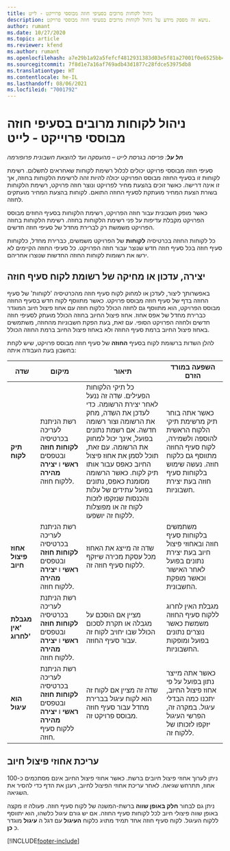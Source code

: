 ```yaml
---
title: ניהול לקוחות מרובים בסעיפי חוזה מבוססי פרוייקט - לייט
description: נושא זה מספק מידע על ניהול לקוחות מרובים בסעיפי חוזה מבוססי פרויקט.
author: rumant
ms.date: 10/27/2020
ms.topic: article
ms.reviewer: kfend
ms.author: rumant
ms.openlocfilehash: a7e29b1a92a5fefcf4812931383d03e5f81a27001f0e6525bb4eeb8dc93b18b9
ms.sourcegitcommit: 7f8d1e7a16af769adb43d1877c28fdce53975db8
ms.translationtype: HT
ms.contentlocale: he-IL
ms.lasthandoff: 08/06/2021
ms.locfileid: "7001792"
---
```

# <a name="manage-multiple-customers-on-project-based-contract-lines---lite"></a>ניהול לקוחות מרובים בסעיפי חוזה מבוססי פרוייקט - לייט

_**חל על**: פריסה בגרסת לייט – מהעסקה ועד להוצאת חשבונית פרופורמה_

סעיפי חוזה מבוססי פרויקט יכולים לכלול רשימת לקוחות שאחראים לתשלום. רשימת לקוחות זו בסעיף החוזה מבוסס הפרויקט יכולה להיות זהה לרשימת הלקוחות בחוזה, אך זו אינה דרישה. כאשר זוכים בהצעת מחיר לפרויקט ונוצר חוזה פרויקט, רשימת הלקוחות בשורת הצעת המחיר מועתקת לסעיף החוזה התואם. לקוחות בהצעת המחיר מועתקים לחוזה.

כאשר מופק חשבונית עבור חוזה הפרויקט, רשימת הלקוחות בסעיף החוזים מבוסס הפרויקט מקבלת עדיפות על פני רשימת הלקוחות בחוזה. רשימת הלקוחות בחוזה הפרויקט משמשת רק לברירת מחדל של סעיפי חוזה חדשים.

כל לקוחות החוזה בכרטיסיה **לקוחות** של הפרויקט משמשים, כברירת מחדל, כלקוחות סעיף חוזה בכל סעיף חוזה חדש שנוצר עבור חוזה הפרויקט. כל סעיפי החוזה הקיימים לא ירשו את רשומות לקוחות החוזה החדשות שנוצרו אחריהם.

## <a name="create-update-or-delete-a-contract-line-customer-record"></a>יצירה, עדכון או מחיקה של רשומת לקוח סעיף חוזה

באפשרותך ליצור, לעדכן או למחוק לקוח סעיף חוזה מהכרטיסיה 'לקוחות' של סעיף החוזה בדף של סעיף חוזה מבוסס פרויקט. כאשר מתווסף לקוח חדש בסעיף החוזה מבוסס הפרויקט, הוא מתווסף גם לחוזה הכולל כלקוח חוזה עם אחוז פיצול חיוב המוגדר כברירת מחדל של אפס אחוז. אחוז פיצול החיוב בחוזה הכולל מועתק לסעיפי חוזה חדשים ולחוזה הפרויקט הסופי. עם זאת, בעת הפקת חשבוניות מהחוזה, משתמשים באחוז פיצול החיוב ברמת סעיף החוזה ולא באחוז פיצול החיוב ברמת החוזה הכולל.

להלן השדות ברשומת לקוח בסעיף **החוזה** של סעיף חוזה מבוסס פרויקט, שיש לקחת בחשבון בעת העבודה איתה:

| שדה | מיקום | תיאור | השפעה במורד הזרם |
| --- | --- | --- | --- |
| **תיק לקוח** | רשת הניתנת לעריכה בכרטיסיה **לקוחות חוזה** ובטפסים **ראשי** ו **יצירה מהירה** ללקוח חוזה. | כל תיקי הלקוחות הפעילים. שדה זה ננעל לאחר יצירת הרשומה. כדי לעדכן את השדה, מחק את הרשומה וצור רשומה חדשה. אם רשמת נתונים בפועל, אינך יכול למחוק את הרשומה. עם זאת, תוכל לסמן את אחוז פיצול החיוב כאפס עבור אותו תיק לקוח. כאשר הרשומה מסומנת כאפס, נתונים בפועל עתידים של עלות והכנסות שנזקפו לזכות לקוח זה או מפוצלות ללקוח זה יושפעו. | כאשר אתה בוחר תיק מרשימת תיקי הלקוח הראשית להוספה ולשמירה, לקוח סעיף החוזה מתווסף גם כלקוח חוזה. נעשה שימוש בלקוחות סעיף חוזה בעת יצירת חשבוניות. |
| **אחוז פיצול חיוב** | רשת הניתנת לעריכה בכרטיסיה **לקוחות חוזה** ובטפסים **ראשי** ו **יצירה מהירה** ללקוח חוזה. | שדה זה מייצג את האחוז מכל עסקת מכירה שיזקף ללקוח סעיף חוזה זה. | משתמשים בלקוחות סעיף חוזה ובאחוזי פיצול חיוב בעת יצירת נתונים בפועל לאחר האישור וכאשר מופקת החשבונית. |
| **מגבלת 'אין לחרוג'** | רשת הניתנת לעריכה בכרטיסיה **לקוחות חוזה** ובטפסים **ראשי** ו **יצירה מהירה** ללקוח חוזה. | מציין אם הוסכם על מגבלה או תקרת לסכום הכולל שבו יחויב לקוח זה עבור סעיף החוזה. | מגבלת האין לחרוג ללקוח סעיף החוזה משמשת כאשר נוצרים נתונים בפועל ומופקות החשבוניות. |
| **הוא עיגול** | רשת הניתנת לעריכה בכרטיסיה **לקוחות חוזה** ובטפסים **ראשי** ו **יצירה מהירה** ללקוח סעיף חוזה. | שדה זה מציין אם לקוח זה הוא לקוח עיגול בברירת מחדל עבור סעיף חוזה מבוסס פרויקט זה. | כאשר אתה מייצר נתון בפועל על פי אחוז פיצול החיוב, יתכנו כמה הבדלי עיגול. במקרה זה, הפרשי העיגול יזקפו לזכותו של ללקוח זה. |

## <a name="edit-billing-split-percentages"></a>עריכת אחוזי פיצול חיוב

ניתן לערוך אחוזי פיצול חיובים ברשת. כאשר אחוזי פיצול החיוב אינם מסתכמים כ-100 אחוז, תתרחש שגיאה. לאחר עריכת אחוזי הפיצול לחיוב, רענן את הדף כדי להסיר את השגיאה.

ניתן גם לבחור **חלק באופן שווה** ברשת-המשנה של לקוח סעיף חוזה. פעולה זו מקצה באופן שווה פיצולי חיוב לכל לקוחות סעיף החוזה. אם יש גורם עיגול כלשהו, הוא יתווסף ללקוח העיגול. לקוח סעיף חוזה אחד תמיד מתויג כלקוח **העיגול** עם דגל ה **עיגול** מוגדר כ **כן**.


[!INCLUDE[footer-include](../../includes/footer-banner.md)]